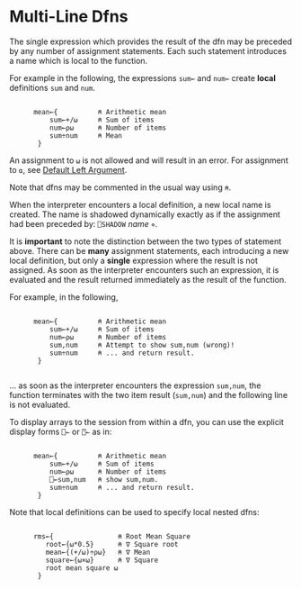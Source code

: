 <h1 class="heading"><span class="name">Multi-Line Dfns</span></h1>

The single expression which provides the result of the dfn may be preceded by any number of assignment statements. Each such statement introduces a name which is local to the function.

For example in the following, the expressions `sum←` and `num←` create **local** definitions `sum` and `num`.
```apl

      mean←{          ⍝ Arithmetic mean
          sum←+/⍵     ⍝ Sum of items
          num←⍴⍵      ⍝ Number of items
          sum÷num     ⍝ Mean
       }
```

An assignment to `⍵` is not allowed and will result in an error. For assignment to `⍺`, see [Default Left Argument](default-left-argument.md).

Note that dfns may be commented in the usual way using `⍝`.

When the interpreter encounters a local definition, a new local name is created. The name is shadowed dynamically exactly as if the assignment had been preceded by: `⎕SHADOW` *name* `⋄`.

It is **important** to note the distinction between the two types of statement above. There can be **many** assignment statements, each introducing a new local definition, but only a **single** expression where the result is not assigned. As soon as the interpreter encounters such an expression, it is evaluated and the result returned immediately as the result of the function.

For example, in the following,
```apl

      mean←{          ⍝ Arithmetic mean
          sum←+/⍵     ⍝ Sum of items
          num←⍴⍵      ⍝ Number of items
          sum,num     ⍝ Attempt to show sum,num (wrong)!
          sum÷num     ⍝ ... and return result.
       }
		
```

... as soon as the interpreter encounters the expression `sum,num`, the function terminates with the two item result (`sum,num`) and the following line is not evaluated.

To display arrays to the session from within a dfn, you can use the explicit display forms `⎕←` or `⍞←` as in:
```apl

      mean←{          ⍝ Arithmetic mean
          sum←+/⍵     ⍝ Sum of items
          num←⍴⍵      ⍝ Number of items
          ⎕←sum,num   ⍝ show sum,num.
          sum÷num     ⍝ ... and return result.
       }
```

Note that local definitions can be used to specify local nested dfns:
```apl

      rms←{                ⍝ Root Mean Square
         root←{⍵*0.5}      ⍝ ∇ Square root
         mean←{(+/⍵)÷⍴⍵}   ⍝ ∇ Mean
         square←{⍵×⍵}      ⍝ ∇ Square
         root mean square ⍵
       }
```
